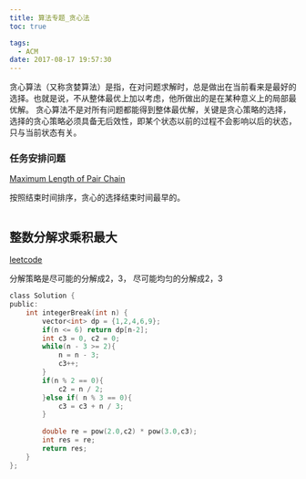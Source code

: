 ```yaml
---
title: 算法专题_贪心法
toc: true

tags:
  - ACM
date: 2017-08-17 19:57:30
---
```


贪心算法（又称贪婪算法）是指，在对问题求解时，总是做出在当前看来是最好的选择。也就是说，不从整体最优上加以考虑，他所做出的是在某种意义上的局部最优解。
贪心算法不是对所有问题都能得到整体最优解，关键是贪心策略的选择，选择的贪心策略必须具备无后效性，即某个状态以前的过程不会影响以后的状态，只与当前状态有关。

<!-- more -->

### 任务安排问题

[Maximum Length of Pair Chain](https://leetcode.com/problems/maximum-length-of-pair-chain/description/)

按照结束时间排序，贪心的选择结束时间最早的。

```c

```

## 整数分解求乘积最大

[leetcode](https://leetcode.com/problems/integer-break/description/)

分解策略是尽可能的分解成2，3， 尽可能均匀的分解成2，3

```c
class Solution {
public:
    int integerBreak(int n) {
        vector<int> dp = {1,2,4,6,9};
        if(n <= 6) return dp[n-2];
        int c3 = 0, c2 = 0;
        while(n - 3 >= 2){
            n = n - 3;
            c3++;
        }
        if(n % 2 == 0){
            c2 = n / 2;
        }else if( n % 3 == 0){
            c3 = c3 + n / 3;
        }
        
        double re = pow(2.0,c2) * pow(3.0,c3);
        int res = re;
        return res;
    }
};
```

